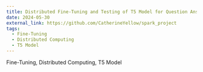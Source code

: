 ```yaml
---
title: Distributed Fine-Tuning and Testing of T5 Model for Question Answering System
date: 2024-05-30
external_link: https://github.com/CatherineYellow/spark_project
tags:
  - Fine-Tuning
  - Distributed Computing
  - T5 Model
---
```


Fine-Tuning, Distributed Computing, T5 Model

<!--more-->
